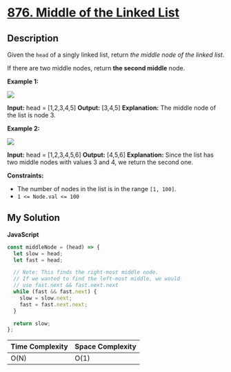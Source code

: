# [876. Middle of the Linked List](https://leetcode.com/problems/middle-of-the-linked-list)

## Description

Given the `head` of a singly linked list, return _the middle node of the linked list_.

If there are two middle nodes, return **the second middle** node.

**Example 1:**

![](https://assets.leetcode.com/uploads/2021/07/23/lc-midlist1.jpg)

**Input:** head = [1,2,3,4,5]
**Output:** [3,4,5]
**Explanation:** The middle node of the list is node 3.

**Example 2:**

![](https://assets.leetcode.com/uploads/2021/07/23/lc-midlist2.jpg)

**Input:** head = [1,2,3,4,5,6]
**Output:** [4,5,6]
**Explanation:** Since the list has two middle nodes with values 3 and 4, we return the second one.

**Constraints:**

- The number of nodes in the list is in the range `[1, 100]`.
- `1 <= Node.val <= 100`

## My Solution

**JavaScript**

```js
const middleNode = (head) => {
  let slow = head;
  let fast = head;

  // Note: This finds the right-most middle node.
  // If we wanted to find the left-most middle, we would
  // use fast.next && fast.next.next
  while (fast && fast.next) {
    slow = slow.next;
    fast = fast.next.next;
  }

  return slow;
};
```

| Time Complexity | Space Complexity |
| --------------- | ---------------- |
| O(N)            | O(1)             |
